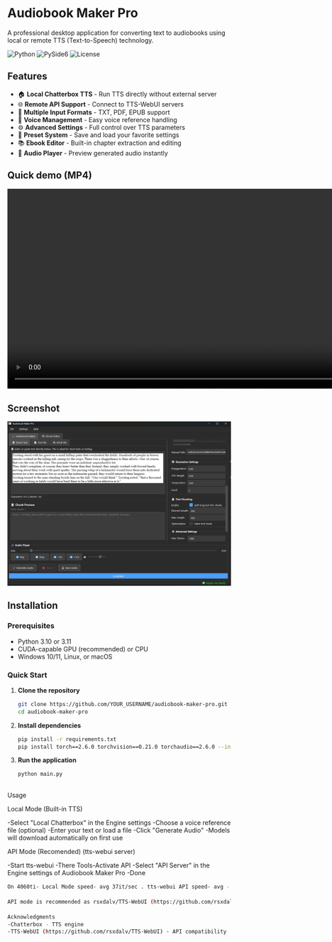 # Audiobook Maker Pro

A professional desktop application for converting text to audiobooks using local or remote TTS (Text-to-Speech) technology.

![Python](https://img.shields.io/badge/python-3.10+-blue.svg)
![PySide6](https://img.shields.io/badge/PySide6-6.5+-green.svg)
![License](https://img.shields.io/badge/license-MIT-blue.svg)

## Features

- 🏠 **Local Chatterbox TTS** - Run TTS directly without external server
- 🌐 **Remote API Support** - Connect to TTS-WebUI servers
- 📁 **Multiple Input Formats** - TXT, PDF, EPUB support
- 🎤 **Voice Management** - Easy voice reference handling
- ⚙️ **Advanced Settings** - Full control over TTS parameters
- 💾 **Preset System** - Save and load your favorite settings
- 📚 **Ebook Editor** - Built-in chapter extraction and editing
- 🎵 **Audio Player** - Preview generated audio instantly

## Quick demo (MP4)

<video src="media/videos/demo-basic.mp4" width="900" controls muted loop>
  Sorry, your browser doesn’t support embedded videos. 
  You can <a href="https://raw.githubusercontent.com/D3voz/audiobook-maker-pro/main/media/videos/demo-basic.mp4">download the demo here</a>.
</video>

## Screenshot

![Audiobook Maker Pro – Main UI](media/screenshots/Screenshot.png)

## Installation

### Prerequisites

- Python 3.10 or 3.11
- CUDA-capable GPU (recommended) or CPU
- Windows 10/11, Linux, or macOS

### Quick Start

1. **Clone the repository**
   ```bash
   git clone https://github.com/YOUR_USERNAME/audiobook-maker-pro.git
   cd audiobook-maker-pro
2. **Install dependencies**
   ```bash
   pip install -r requirements.txt
   pip install torch==2.6.0 torchvision==0.21.0 torchaudio==2.6.0 --index-url https://download.pytorch.org/whl/cu124

3. **Run the application**
   ```bash
   python main.py



Usage

Local Mode (Built-in TTS)

-Select "Local Chatterbox" in the Engine settings
-Choose a voice reference file (optional)
-Enter your text or load a file
-Click "Generate Audio"
-Models will download automatically on first use

API Mode (Recomended) (tts-webui server) 

-Start tts-webui
-There Tools-Activate API
-Select "API Server" in the Engine settings of Audiobook Maker Pro
-Done

```bash
On 4060ti- Local Mode speed- avg 37it/sec . tts-webui API speed- avg - 80it/sec

API mode is recommended as rsxdalv/TTS-WebUI (https://github.com/rsxdalv/TTS-WebUI) has 2x or more speed than my direct Local mode. 

Acknowledgments
-Chatterbox - TTS engine
-TTS-WebUI (https://github.com/rsxdalv/TTS-WebUI) - API compatibility